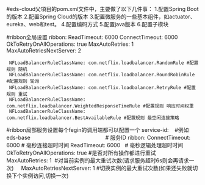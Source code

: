 #eds-cloud父項目的pom.xml文件中，主要做了以下几件事：
    1.配置Spring Boot的版本
    2.配置Spring Cloud的版本
    3.配置微服务的一些基本组件，如actuator、eureka、web和test。
    4.配置编码方式
    5.配置java版本
    6.配置子模块
    
 #ribbon全局设置
    ribbon:
     ReadTimeout: 6000
     ConnectTimeout: 6000
     OkToRetryOnAllOperations: true
     MaxAutoRetries: 1
     MaxAutoRetriesNextServer: 2
     
     NFLoadBalancerRuleClassName: com.netflix.loadbalancer.RandomRule #配置规则 随机
     NFLoadBalancerRuleClassName: com.netflix.loadbalancer.RoundRobinRule #配置规则 轮询
     NFLoadBalancerRuleClassName: com.netflix.loadbalancer.RetryRule #配置规则 重试
     NFLoadBalancerRuleClassName: com.netflix.loadbalancer.WeightedResponseTimeRule #配置规则 响应时间权重
     NFLoadBalancerRuleClassName: com.netflix.loadbalancer.BestAvailableRule #配置规则 最空闲连接策略
     
 #ribbon局部服务设置每个fegin的调用端都可以配置一个
    service-id:    #例如eds-base                                                  # 服务ID
         ribbon:
         ConnectTimeout: 6000 # 毫秒连接超时时间
         ReadTimeout: 6000   # 毫秒逻辑处理超时时间
         OkToRetryOnAllOperations: true #是否对所有操作都进行重试
         MaxAutoRetries: 1  #对当前实例的最大重试次数(请求服务超时6s则会再请求一次)    
         MaxAutoRetriesNextServer: 1 #切换实例的最大重试次数(如果还失败就切换下个实例访问,切换一次)
